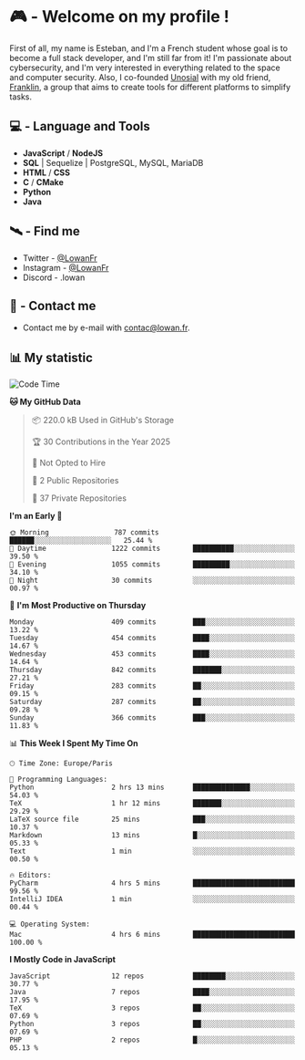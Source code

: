 # 🎮 - Welcome on my profile !
First of all, my name is Esteban, and I'm a French student whose goal is to become a full stack developer, and I'm still far from it!
I'm passionate about cybersecurity, and I'm very interested in everything related to the space and computer security.
Also, I co-founded [Unosial](https://github.com/Unosial) with my old friend, [Franklin](https://github.com/AbaFranklin/), a group that aims to create tools for different platforms to simplify tasks. 



## 💻 - Language and Tools
- **JavaScript** / **NodeJS**
- **SQL** | Sequelize | PostgreSQL, MySQL, MariaDB
- **HTML** / **CSS**
- **C** / **CMake**
- **Python**
- **Java**

## 🛰️ - Find me

 - Twitter - [@LowanFr](https://twitter.com/LowanFr/)
 - Instagram - [@LowanFr](https://instagram.com/LowanFr)
 - Discord -  .lowan
 
## 📡 - Contact me
 - Contact me by e-mail with [contac@lowan.fr](mailto:contact@lowan.fr).

## 📊 My statistic
<!--START_SECTION:waka-->
![Code Time](http://img.shields.io/badge/Code%20Time-1%2C160%20hrs%204%20mins-blue)

**🐱 My GitHub Data** 

> 📦 220.0 kB Used in GitHub's Storage 
 > 
> 🏆 30 Contributions in the Year 2025
 > 
> 🚫 Not Opted to Hire
 > 
> 📜 2 Public Repositories 
 > 
> 🔑 37 Private Repositories 
 > 
**I'm an Early 🐤** 

```text
🌞 Morning                787 commits         ██████░░░░░░░░░░░░░░░░░░░   25.44 % 
🌆 Daytime                1222 commits        ██████████░░░░░░░░░░░░░░░   39.50 % 
🌃 Evening                1055 commits        █████████░░░░░░░░░░░░░░░░   34.10 % 
🌙 Night                  30 commits          ░░░░░░░░░░░░░░░░░░░░░░░░░   00.97 % 
```
📅 **I'm Most Productive on Thursday** 

```text
Monday                   409 commits         ███░░░░░░░░░░░░░░░░░░░░░░   13.22 % 
Tuesday                  454 commits         ████░░░░░░░░░░░░░░░░░░░░░   14.67 % 
Wednesday                453 commits         ████░░░░░░░░░░░░░░░░░░░░░   14.64 % 
Thursday                 842 commits         ███████░░░░░░░░░░░░░░░░░░   27.21 % 
Friday                   283 commits         ██░░░░░░░░░░░░░░░░░░░░░░░   09.15 % 
Saturday                 287 commits         ██░░░░░░░░░░░░░░░░░░░░░░░   09.28 % 
Sunday                   366 commits         ███░░░░░░░░░░░░░░░░░░░░░░   11.83 % 
```


📊 **This Week I Spent My Time On** 

```text
🕑︎ Time Zone: Europe/Paris

💬 Programming Languages: 
Python                   2 hrs 13 mins       ██████████████░░░░░░░░░░░   54.03 % 
TeX                      1 hr 12 mins        ███████░░░░░░░░░░░░░░░░░░   29.29 % 
LaTeX source file        25 mins             ███░░░░░░░░░░░░░░░░░░░░░░   10.37 % 
Markdown                 13 mins             █░░░░░░░░░░░░░░░░░░░░░░░░   05.33 % 
Text                     1 min               ░░░░░░░░░░░░░░░░░░░░░░░░░   00.50 % 

🔥 Editors: 
PyCharm                  4 hrs 5 mins        █████████████████████████   99.56 % 
IntelliJ IDEA            1 min               ░░░░░░░░░░░░░░░░░░░░░░░░░   00.44 % 

💻 Operating System: 
Mac                      4 hrs 6 mins        █████████████████████████   100.00 % 
```

**I Mostly Code in JavaScript** 

```text
JavaScript               12 repos            ████████░░░░░░░░░░░░░░░░░   30.77 % 
Java                     7 repos             ████░░░░░░░░░░░░░░░░░░░░░   17.95 % 
TeX                      3 repos             ██░░░░░░░░░░░░░░░░░░░░░░░   07.69 % 
Python                   3 repos             ██░░░░░░░░░░░░░░░░░░░░░░░   07.69 % 
PHP                      2 repos             █░░░░░░░░░░░░░░░░░░░░░░░░   05.13 % 
```




<!--END_SECTION:waka-->
